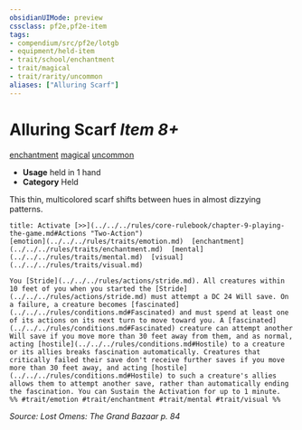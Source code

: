```yaml
---
obsidianUIMode: preview
cssclass: pf2e,pf2e-item
tags:
- compendium/src/pf2e/lotgb
- equipment/held-item
- trait/school/enchantment
- trait/magical
- trait/rarity/uncommon
aliases: ["Alluring Scarf"]
---
```

# Alluring Scarf *Item 8+*  
[enchantment](enchantment.md)  [magical](magical.md)  [uncommon](uncommon.md)  

- **Usage** held in 1 hand
- **Category** Held

This thin, multicolored scarf shifts between hues in almost dizzying patterns.

```ad-embed-ability
title: Activate [>>](../../../rules/core-rulebook/chapter-9-playing-the-game.md#Actions "Two-Action")
[emotion](../../../rules/traits/emotion.md)  [enchantment](../../../rules/traits/enchantment.md)  [mental](../../../rules/traits/mental.md)  [visual](../../../rules/traits/visual.md)  

You [Stride](../../../rules/actions/stride.md). All creatures within 10 feet of you when you started the [Stride](../../../rules/actions/stride.md) must attempt a DC 24 Will save. On a failure, a creature becomes [fascinated](../../../rules/conditions.md#Fascinated) and must spend at least one of its actions on its next turn to move toward you. A [fascinated](../../../rules/conditions.md#Fascinated) creature can attempt another Will save if you move more than 30 feet away from them, and as normal, acting [hostile](../../../rules/conditions.md#Hostile) to a creature or its allies breaks fascination automatically. Creatures that critically failed their save don't receive further saves if you move more than 30 feet away, and acting [hostile](../../../rules/conditions.md#Hostile) to such a creature's allies allows them to attempt another save, rather than automatically ending the fascination. You can Sustain the Activation for up to 1 minute.  
%% #trait/emotion #trait/enchantment #trait/mental #trait/visual %%
```

*Source: Lost Omens: The Grand Bazaar p. 84*
